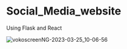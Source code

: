 # Social_Media_website
Using Flask and React

![vokoscreenNG-2023-03-25_10-06-56](https://user-images.githubusercontent.com/81869501/227697938-61923ebd-6b4b-4c6b-9dbd-72badc149040.gif)
